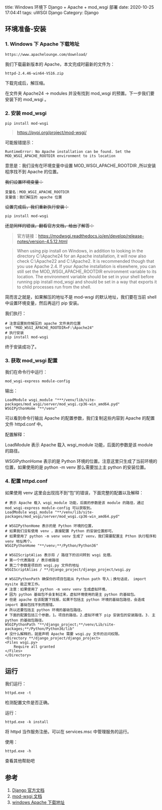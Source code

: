 title: Windows 环境下 Django + Apache + mod_wsgi 部署
date: 2020-10-25 17:04:41
tags: uWSGI Django
Category: Django


## 环境准备-安装

### 1. Windows 下 Apache 下载地址

    https://www.apachelounge.com/download/

我们下载最新版本的 Apache，本文完成时最新的文件为： 

    httpd-2.4.46-win64-VS16.zip  

下载完成后，解压缩。

在文件夹 Apache24 -> modules 并没有找到 mod_wsgi 的预置。下一步我们要安装下的 mod_wsgi 。

### 2. 安装 mod_wsgi

    pip install mod-wsgi

> https://pypi.org/project/mod-wsgi/

可能报错提示：

    RuntimeError: No Apache installation can be found. Set the MOD_WSGI_APACHE_ROOTDIR environment to its location

意思是：我们没有在环境变量中设置 MOD_WSGI_APACHE_ROOTDIR ,所以安装程序找不到 Apache 的位置。

~~我们设置环境变量：~~

    变量名：MOD_WSGI_APACHE_ROOTDIR
    变量值：我们解压的 apache 位置

~~设置完成后，我们重新执行安装：~~

    pip install mod-wsgi

~~还是同样的错误。翻看官方文档，给出了解答：~~

> 官方链接：https://modwsgi.readthedocs.io/en/develop/release-notes/version-4.5.12.html

> When using pip install on Windows, in addition to looking in the directory C:\Apache24 for an Apache installation, it will now also check C:\Apache22 and C:\Apache2. It is recommended though that you use Apache 2.4. If your Apache installation is elsewhere, you can still set the MOD_WSGI_APACHE_ROOTDIR environment variable to its location. The environment variable should be set in your shell before running pip install mod_wsgi and should be set in a way that exports it to child processes run from the shell.

简而言之就是，如果解压的地址不是 mod-wsgi 的默认地址，我们要在当前 shell 中设置环境变量，然后再运行 pip 安装。

我们执行：

    # 注意设置到你解压的 apache 文件夹的位置
    set "MOD_WSGI_APACHE_ROOTDIR=F:\Apache24" 
    # 执行安装
    pip install mod-wsgi

终于安装成功了。

### 3. 获取 mod_wsgi 配置

我们在命令行中运行：

    mod_wsgi-express module-config

输出：

    LoadModule wsgi_module "***/venv/lib/site-packages/mod_wsgi/server/mod_wsgi.cp36-win_amd64.pyd"
    WSGIPythonHome "**/venv"

可以看到命令行输出 Apache 的配置参数，我们复制这些内容到 Apache 的配置文件 httpd.conf 中。

配置解释：

LoadModule 表示 Apache 载入 wsgi_module 功能，后面的参数是该 module 的路径。

WSGIPythonHome 表示的是 Python 环境的位置。注意这里只生成了当前环境的位置，如果使用的是 python -m venv 那么需要加上主 python 的安装位置。

### 4. 配置 httpd.conf

如果使用 venv 这里会出现找不到“包”的错误，下面完整的配置以及解释：

    # 表示 Apache 载入 wsgi_module 功能，后面的参数是该 module 的路径，通过 mod_wsgi-express module-config 可以获取到。
    LoadModule wsgi_module "**/venv/lib/site-packages/mod_wsgi/server/mod_wsgi.cp36-win_amd64.pyd"

    # WSGIPythonHome 表示的是 Python 环境的位置，
    # 如果我们没有使用 venv ，直接配置 Python 的安装位置即可。
    # 如果使用了 python -m venv venv 生成了 venv，我们需要配置主 Pthon 执行程序和 venv 地址两个。
    WSGIPythonHome "**/venv;**/Python/Python36"

    # WSGIScriptAlias 表示将 / 路径下的访问转到 wsgi 处理。
    # 第一个代表路径 / 表示根路径
    # 第二个参数是项目的 wsgi.py 文件的地址
    WSGIScriptAlias / **/django_project/django_project/wsgi.py

    # WSGIPythonPath 确保你的项目包能从 Python path 导入；换句话说， import mysite 能正常工作。
    # 注意：如果使用了 python -m venv venv 生成虚拟环境，
    # 因为 python 基础包不会复制过来，虚拟环境使用的是主 python 的基础包。
    # 但是 apache 在该配置下找报，如果不包括主 python 环境的基础包路径，会造成 import 基础包找不到而报错。
    # 所以还要包括主 python 环境的基础包路径。
    # 下面的配置包括三个参数，1。项目的路径。2.虚拟环境下 pip 安装包的安装路径。3. 主 python 的基础包路径。
    WSGIPythonPath "**/django_project;**/venv/Lib/site-packages;**/Python/Python36/lib"
    # 没什么解释的，就是声明 Apache 需要 wsgi.py 文件的访问权限。
    <Directory **/django_project/django_project>
    <Files wsgi.py>
        Require all granted
    </Files>
    </Directory>

## 运行

我们运行：

    httpd.exe -t

检测配置文件是否正确。

运行：

    httpd.exe -k install

将 httpd 当作服务注册。可以在 services.msc 中管理服务的运行。

使用：

    httpd.exe -h

查看其他帮助吧

## 参考


1. [Django 官方文档](https://docs.djangoproject.com/en/3.0/howto/deployment/wsgi/modwsgi/)
2. [mod-wsgi 文档](https://pypi.org/project/mod-wsgi/)
3. [windows Apache 下载地址](https://www.apachelounge.com/download/)